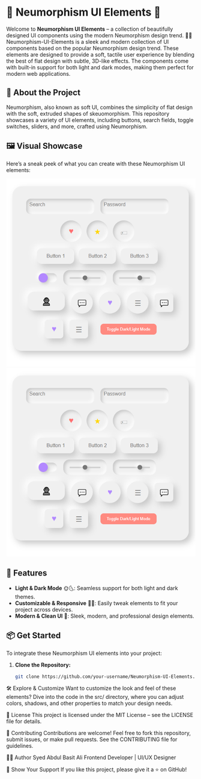 # 🌟 Neumorphism UI Elements 🌟
Welcome to **Neumorphism UI Elements** – a collection of beautifully designed UI components using the modern Neumorphism design trend. 🎨✨
Neumorphism-UI-Elements is a sleek and modern collection of UI components based on the popular Neumorphism design trend. These elements are designed to provide a soft, tactile user experience by blending the best of flat design with subtle, 3D-like effects. The components come with built-in support for both light and dark modes, making them perfect for modern web applications.


## 🚀 About the Project

Neumorphism, also known as soft UI, combines the simplicity of flat design with the soft, extruded shapes of skeuomorphism. This repository showcases a variety of UI elements, including buttons, search fields, toggle switches, sliders, and more, crafted using Neumorphism.

## 🖼️ Visual Showcase

Here’s a sneak peek of what you can create with these Neumorphism UI elements:

<!-- Replace with screenshots of your UI elements -->
![Light Mode Preview](/Neumorphism-UI-elements-images/Neumorphism-Light-Mode.PNG)
![Dark Mode Preview](/Neumorphism-UI-elements-images/Neumorphism-Light-Mode.PNG)


## 🎯 Features

- **Light & Dark Mode** 🌞🌜: Seamless support for both light and dark themes.
- **Customizable & Responsive** 🎨📱: Easily tweak elements to fit your project across devices.
- **Modern & Clean UI** 💎: Sleek, modern, and professional design elements.

## 📦 Get Started

To integrate these Neumorphism UI elements into your project:

1. **Clone the Repository:**
   ```bash
   git clone https://github.com/your-username/Neumorphism-UI-Elements.git

🛠️ Explore & Customize
Want to customize the look and feel of these elements? Dive into the code in the src/ directory, where you can adjust colors, shadows, and other properties to match your design needs.

📜 License
This project is licensed under the MIT License – see the LICENSE file for details.

🤝 Contributing
Contributions are welcome! Feel free to fork this repository, submit issues, or make pull requests. See the CONTRIBUTING file for guidelines.

🧑‍💻 Author
Syed Abdul Basit Ali
Frontend Developer | UI/UX Designer

🌟 Show Your Support
If you like this project, please give it a ⭐️ on GitHub!

